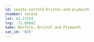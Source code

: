 ```yaml
---
id: senate-norfolk-bristol-and-plymouth
chamber: senate
lat: 42.13154
lng: -71.09882
name: Norfolk, Bristol and Plymouth
van_id: '025'
---
```

